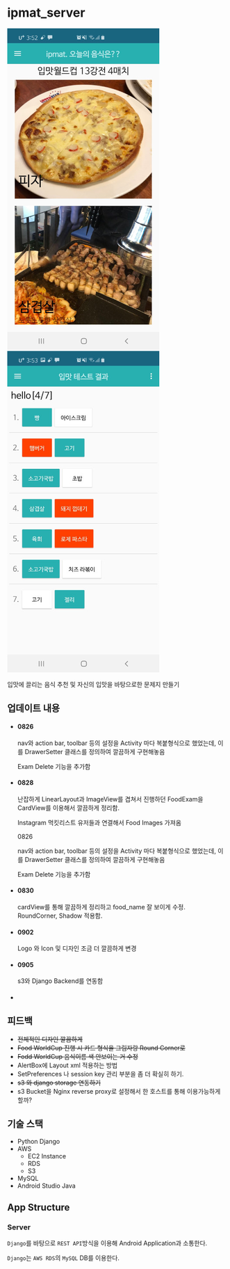 # ipmat_server
![preview1](preview1.jpg)![preview2](preview2.jpg)



입맛에 끌리는 음식 추천 및 자신의 입맛을 바탕으로한 문제지 만들기



## 업데이트 내용

* #### 0826

  nav와 action bar, toolbar 등의 설정을 Activity 마다 복붙형식으로 했었는데, 이를 DrawerSetter 클래스를 정의하여 깔끔하게 구현해놓음 

  Exam Delete 기능을 추가함

* #### 0828

  난잡하게 LinearLayout과 ImageView를 겹쳐서 진행하던 FoodExam을 CardView를 이용해서 깔끔하게 정리함.

  Instagram 먹킷리스트 유저들과 연결해서 Food Images 가져옴

  0826

  nav와 action bar, toolbar 등의 설정을 Activity 마다 복붙형식으로 했었는데, 이를 DrawerSetter 클래스를 정의하여 깔끔하게 구현해놓음 

  Exam Delete 기능을 추가함

* #### 0830

  cardView를 통해 깔끔하게 정리하고 food_name 잘 보이게 수정. RoundCorner, Shadow 적용함.

* #### 0902

  Logo 와 Icon 및 디자인 조금 더 깔끔하게 변경

* #### 0905

  s3와 Django Backend를 연동함

* #### 

## 피드백

* ~~전체적인 디자인 깔끔하게~~
* ~~Food WorldCup 진행 시 카드 형식을 그림자랑 Round Corner로~~
* ~~Fodd WorldCup 음식이름 색 안보이는 거 수정~~
* AlertBox에 Layout xml 적용하는 방법
* SetPreferences 나 session key 관리 부분을 좀 더 확실히 하기.
* ~~s3 와 django storage 연동하기~~
* s3 Bucket을 Nginx reverse proxy로 설정해서 한 호스트를 통해 이용가능하게 할까?



## 기술 스택

* Python Django
* AWS
  * EC2 Instance
  * RDS
  * S3
* MySQL
* Android Studio Java



## App Structure

### Server

`Django`를 바탕으로 `REST API`방식을 이용해 Android Application과 소통한다.

`Django`는 `AWS RDS`의 `MySQL` DB를 이용한다.

